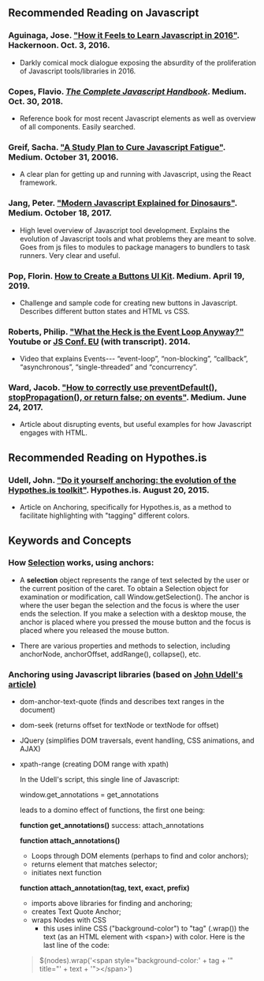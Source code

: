 
## Recommended Reading on Javascript

### Aguinaga, Jose. ["How it Feels to Learn Javascript in 2016"](https://hackernoon.com/how-it-feels-to-learn-javascript-in-2016-d3a717dd577f). **Hackernoon**. Oct. 3, 2016.
- Darkly comical mock dialogue exposing the absurdity of the proliferation of Javascript tools/libraries in 2016.

### Copes, Flavio. [*The Complete Javascript Handbook*](https://medium.freecodecamp.org/the-complete-javascript-handbook-f26b2c71719c). **Medium**. Oct. 30, 2018.
- Reference book for most recent Javascript elements as well as overview of all components. Easily searched.

### Greif, Sacha. ["A Study Plan to Cure Javascript Fatigue"](https://medium.freecodecamp.org/a-study-plan-to-cure-javascript-fatigue-8ad3a54f2eb1). **Medium**. October 31, 20016.
- A clear plan for getting up and running with Javascript, using the React framework. 

### Jang, Peter. ["Modern Javascript Explained for Dinosaurs"](https://medium.com/the-node-js-collection/modern-javascript-explained-for-dinosaurs-f695e9747b70?source=linkShare-3707b10e3a30-1555718050&_branch_match_id=564540305931760406). **Medium**. October 18, 2017. 
- High level overview of Javascript tool development. Explains the evolution of Javascript tools and what problems they are meant to solve. Goes from js files to modules to package managers to bundlers to task runners. Very clear and useful.

### Pop, Florin. [How to Create a Buttons UI Kit](https://medium.freecodecamp.org/how-to-create-a-buttons-ui-kit-fdd354ee0815). **Medium**. April 19, 2019. 
- Challenge and sample code for creating new buttons in Javascript. Describes different button states and HTML vs CSS.

### Roberts, Philip. ["What the Heck is the Event Loop Anyway?"](https://www.youtube.com/watch?v=8aGhZQkoFbQ) **Youtube** or [**JS Conf. EU**](https://2014.jsconf.eu/speakers/philip-roberts-what-the-heck-is-the-event-loop-anyway.html) (with transcript). 2014.
- Video that explains Events--- “event-loop”, “non-blocking”, “callback”, “asynchronous”, “single-threaded” and “concurrency”.

### Ward, Jacob. ["How to correctly use preventDefault(), stopPropagation(), or return false; on events"](https://medium.com/@jacobwarduk/how-to-correctly-use-preventdefault-stoppropagation-or-return-false-on-events-6c4e3f31aedb). **Medium**. June 24, 2017. 
- Article about disrupting events, but useful examples for how Javascript engages with HTML. 

## Recommended Reading on Hypothes.is

### Udell, John. ["Do it yourself anchoring: the evolution of the Hypothes.is toolkit"](https://web.hypothes.is/blog/do-it-yourself-anchoring-and-the-evolution-of-the-hypothesis-toolkit/). **Hypothes.is**. August 20, 2015. 
- Article on Anchoring, specifically for Hypothes.is, as a method to facilitate highlighting with "tagging" different colors. 

## Keywords and Concepts

### How [Selection](https://developer.mozilla.org/en-US/docs/Web/API/Selection) works, using anchors: 

- A **selection** object represents the range of text selected by the user or the current position of the caret. To obtain a Selection object for examination or modification, call Window.getSelection(). The anchor is where the user began the selection and the focus is where the user ends the selection. If you make a selection with a desktop mouse, the anchor is placed where you pressed the mouse button and the focus is placed where you released the mouse button.

- There are various properties and methods to selection, including anchorNode, anchorOffset, addRange(), collapse(), etc.

### Anchoring using Javascript libraries (based on [John Udell's article)](https://web.hypothes.is/blog/do-it-yourself-anchoring-and-the-evolution-of-the-hypothesis-toolkit/)
- dom-anchor-text-quote (finds and describes text ranges in the document)
- dom-seek (returns offset for textNode or textNode for offset)
- JQuery (simplifies DOM traversals, event handling, CSS animations, and AJAX)
- xpath-range (creating DOM range with xpath)

	In the Udell's script, this single line of Javascript:

	window.get_annotations = get_annotations

	leads to a domino effect of functions, the first one being:

	**function get_annotations()**
	success: attach_annotations

	**function attach_annotations()**
	- Loops through DOM elements (perhaps to find and color anchors); 
	- returns element that matches selector; 
	- initiates next function

	**function attach_annotation(tag, text, exact, prefix)**
	- imports above libraries for finding and anchoring; 
	- creates Text Quote Anchor; 
	- wraps Nodes with CSS
		- this uses inline CSS ("background-color") to "tag" (.wrap()) the text (as an HTML element with &lt;span&gt;) with color. Here is the last line of the code:

	>	$(nodes).wrap('&lt;span style="background-color:' + tag + '" title="' + text + '"&gt;&lt;/span&gt;')
